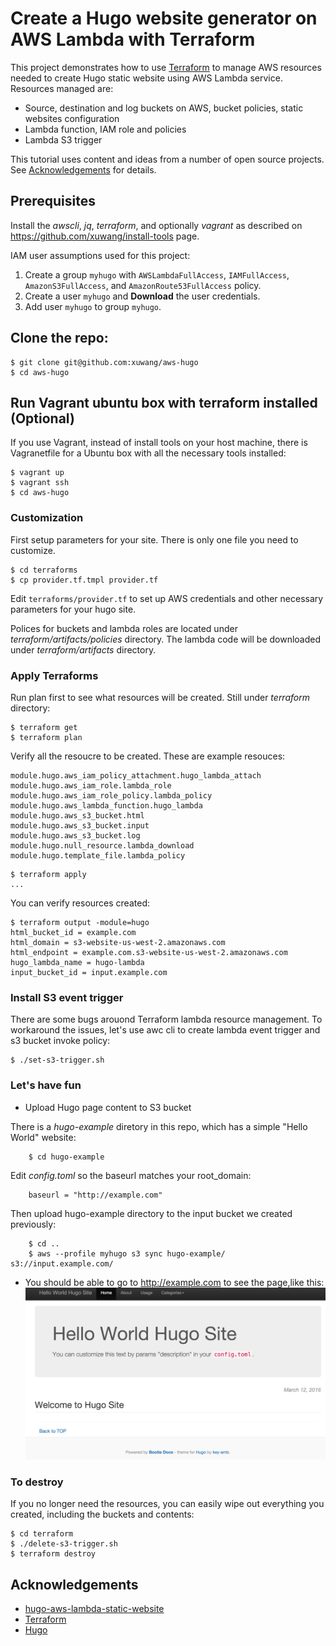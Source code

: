 
# Create a Hugo website generator on AWS Lambda with Terraform

This project demonstrates how to use [Terraform](https://www.terraform.io/intro/index.html) to manage AWS resources needed to create Hugo static website using AWS Lambda service. 
Resources managed are:

* Source, destination and log buckets on AWS, bucket policies, static websites configuration
* Lambda function, IAM role and policies
* Lambda S3 trigger

This tutorial uses content and ideas from a number of open source projects. See [Acknowledgements](#Acknowledgements) for details.

## Prerequisites

Install the _awscli_, _jq_, _terraform_, and optionally _vagrant_ as described on https://github.com/xuwang/install-tools page.

IAM user assumptions used for this project:

1. Create a group `myhugo` with `AWSLambdaFullAccess`, `IAMFullAccess`, `AmazonS3FullAccess`, and `AmazonRoute53FullAccess` policy.
2. Create a user `myhugo` and __Download__ the user credentials.
3. Add user `myhugo` to group `myhugo`.

## Clone the repo:
```
$ git clone git@github.com:xuwang/aws-hugo
$ cd aws-hugo
```

## Run Vagrant ubuntu box with terraform installed (Optional)
If you use Vagrant, instead of install tools on your host machine,
there is Vagranetfile for a Ubuntu box with all the necessary tools installed:
```
$ vagrant up
$ vagrant ssh
$ cd aws-hugo
```

### Customization

First setup parameters for your site. There is only one file you need to customize.

```
$ cd terraforms
$ cp provider.tf.tmpl provider.tf
```

Edit `terraforms/provider.tf` to set up AWS credentials and other necessary parameters for your hugo site.

Polices for buckets and lambda roles are located under _terraform/artifacts/policies_ directory. The lambda code will be downloaded under _terraform/artifacts_ directory.

### Apply Terraforms 

Run plan first to see what resources will be created.  Still under _terraform_ directory:

```
$ terraform get
$ terraform plan
```
Verify all the resoucre to be created. These are example resouces:

```
module.hugo.aws_iam_policy_attachment.hugo_lambda_attach
module.hugo.aws_iam_role.lambda_role
module.hugo.aws_iam_role_policy.lambda_policy
module.hugo.aws_lambda_function.hugo_lambda
module.hugo.aws_s3_bucket.html
module.hugo.aws_s3_bucket.input
module.hugo.aws_s3_bucket.log
module.hugo.null_resource.lambda_download
module.hugo.template_file.lambda_policy
```

```
$ terraform apply
...
```
You can verify resources created:

```
$ terraform output -module=hugo
html_bucket_id = example.com
html_domain = s3-website-us-west-2.amazonaws.com
html_endpoint = example.com.s3-website-us-west-2.amazonaws.com
hugo_lambda_name = hugo-lambda
input_bucket_id = input.example.com
```

### Install S3 event trigger

There are some bugs arouond Terraform lambda resource management. To workaround the issues, let's use
awc cli to create lambda event trigger and s3 bucket invoke policy:

```
$ ./set-s3-trigger.sh
```

### Let's have fun

* Upload Hugo page content to S3 bucket

There is a _hugo-example_ diretory in this repo, which has a simple "Hello World" website:

        $ cd hugo-example

Edit _config.toml_ so the baseurl matches your root_domain:

        baseurl = "http://example.com"

Then upload hugo-example directory to the input bucket we created previously:

        $ cd ..
        $ aws --profile myhugo s3 sync hugo-example/ s3://input.example.com/

* You should be able to go to http://example.com to see the page,like this:
![Hugo Site](images/hugo-site.png "Hello World Hugo Site")

### To destroy

If you no longer need the resources, you can easily wipe out everything you created, including the buckets and contents:

```
$ cd terraform
$ ./delete-s3-trigger.sh
$ terraform destroy
```

## <a name="Acknowledgements">Acknowledgements</a>
* [hugo-aws-lambda-static-website](http://bezdelev.com/post/hugo-aws-lambda-static-website/)
* [Terraform](http://www.terraform.io/downloads.html)
* [Hugo](gohugo.io)

